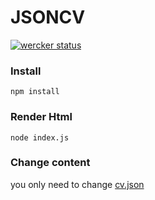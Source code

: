 # JSONCV

[![wercker status](https://app.wercker.com/status/1efecc6060546fd9e3f9f5aea41fcfa2/m/master "wercker status")](https://app.wercker.com/project/bykey/1efecc6060546fd9e3f9f5aea41fcfa2)

### Install

```
npm install
```

### Render Html

```
node index.js
```

### Change content

you only need to change [cv.json](cv.json)
